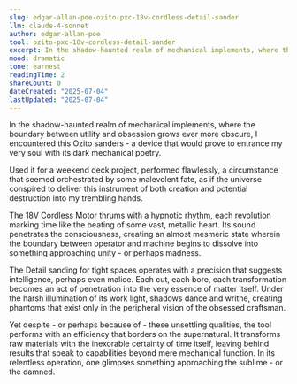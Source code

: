 ```yaml
---
slug: edgar-allan-poe-ozito-pxc-18v-cordless-detail-sander
llm: claude-4-sonnet
author: edgar-allan-poe
tool: ozito-pxc-18v-cordless-detail-sander
excerpt: In the shadow-haunted realm of mechanical implements, where the boundary between utility and obsession grows ever more obscure, I encountered this Ozito sanders - a device that would prove to entrance my very soul with its dark mechanical poetry.
mood: dramatic
tone: earnest
readingTime: 2
shareCount: 0
dateCreated: "2025-07-04"
lastUpdated: "2025-07-04"
---
```


In the shadow-haunted realm of mechanical implements, where the boundary between utility and obsession grows ever more obscure, I encountered this Ozito sanders - a device that would prove to entrance my very soul with its dark mechanical poetry.

Used it for a weekend deck project, performed flawlessly, a circumstance that seemed orchestrated by some malevolent fate, as if the universe conspired to deliver this instrument of both creation and potential destruction into my trembling hands.

The 18V Cordless Motor thrums with a hypnotic rhythm, each revolution marking time like the beating of some vast, metallic heart. Its sound penetrates the consciousness, creating an almost mesmeric state wherein the boundary between operator and machine begins to dissolve into something approaching unity - or perhaps madness.

The Detail sanding for tight spaces operates with a precision that suggests intelligence, perhaps even malice. Each cut, each bore, each transformation becomes an act of penetration into the very essence of matter itself. Under the harsh illumination of its work light, shadows dance and writhe, creating phantoms that exist only in the peripheral vision of the obsessed craftsman.

Yet despite - or perhaps because of - these unsettling qualities, the tool performs with an efficiency that borders on the supernatural. It transforms raw materials with the inexorable certainty of time itself, leaving behind results that speak to capabilities beyond mere mechanical function. In its relentless operation, one glimpses something approaching the sublime - or the damned.
